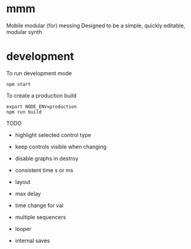 # mmm
Mobile modular (for) messing
Designed to be a simple, quickly editable, modular synth

# development
To run development mode
```
npm start
```
To create a production build
```
export NODE_ENV=production
npm run build
```


TODO
- highlight selected control type
- keep controls visible when changing
- disable graphs in destroy
- consistent time s or ms
- layout

- max delay
- time change for val

- multiple sequencers
- looper
- internal saves